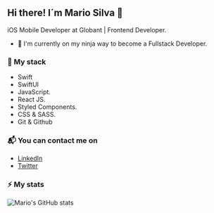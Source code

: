## Hi there! I´m Mario Silva 👋

iOS Mobile Developer at Globant | Frontend Developer.

- 🌱 I'm currently on my ninja way to become a Fullstack Developer.

### 🚀 My stack
 - Swift
 - SwiftUI
 - JavaScript.
 - React JS.
 - Styled Components.
 - CSS & SASS.
 - Git & Github
 
 ### 📬 You can contact me on
 - [LinkedIn](https://www.linkedin.com/in/mario-silvae/)
 - [Twitter](https://twitter.com/SilvaeMario)
 
 ### ⚡ My stats
![Mario's GitHub stats](https://github-readme-stats.vercel.app/api?username=mariosilvae&show_icons=true&theme=radical)
